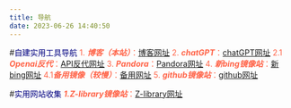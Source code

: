```yaml
---
title: 导航
date: 2023-06-26 14:40:50
---
```

#<font color="#000080">自建实用工具导航</font>
<font color="#FF6347">1. ***博客（本站）***：</font>[博客网址](https://www.wuumark.eu.org)
<font color="#FF6347">2. ***chatGPT***：</font>[chatGPT网址](https://webchat.wuumark.eu.org)
<font color="#FF6347">2.1 ***Openai反代***：</font>[API反代网址](https://pandora.wuumark.eu.org)
<font color="#FF6347">3. ***Pandora***：</font>[Pandora网址](https://chat.wuumark.eu.org)
<font color="#FF6347">4. ***新bing镜像站***：</font>[新bing网址](https://bing.wuumark.eu.or)
<font color="#FF6347">4.1***备用镜像（较慢）***：</font>[备用网址](https://webbing.wuumark.eu.org)
<font color="#FF6347">5. ***github镜像站***：</font>[github网址](https://hub.wuumark.eu.org)

#<font color="#000080">实用网站收集</font>
<font color="#FF6347">***1.Z-library镜像站***：</font>[Z-library网址](https://zbook.eu.org)
